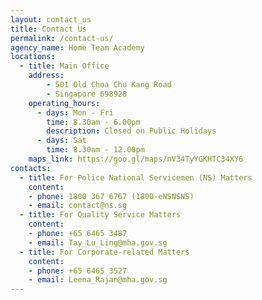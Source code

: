 ```yaml
---
layout: contact_us
title: Contact Us
permalink: /contact-us/
agency_name: Home Team Academy
locations:
  - title: Main Office
    address:
        - 501 Old Choa Chu Kang Road
        - Singapore 698928
    operating_hours:
      - days: Mon - Fri
        time: 8.30am - 6.00pm
        description: Closed on Public Holidays
      - days: Sat
        time: 8.30am - 12.00pm
    maps_link: https://goo.gl/maps/nV34TyYGKHTC34XY6
contacts:
  - title: For Police National Servicemen (NS) Matters
    content:
    - phone: 1800 367 6767 (1800-eNSNSNS)
    - email: contact@ns.sg
  - title: For Quality Service Matters
    content:
    - phone: +65 6465 3487
    - email: Tay_Lu_Ling@mha.gov.sg
  - title: For Corporate-related Matters
    content:
    - phone: +65 6465 3527
    - email: Leena_Rajan@mha.gov.sg	
---
```

